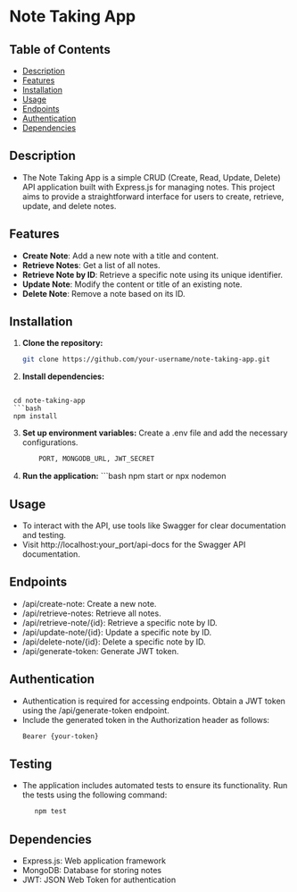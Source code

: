 # Note Taking App

## Table of Contents

- [Description](#description)
- [Features](#features)
- [Installation](#installation)
- [Usage](#usage)
- [Endpoints](#endpoints)
- [Authentication](#authentication)
- [Dependencies](#dependencies)

## Description
- The Note Taking App is a simple CRUD (Create, Read, Update, Delete) API application built with Express.js for managing notes. This project aims to provide a straightforward interface for users to create, retrieve, update, and delete notes.

## Features

- **Create Note**: Add a new note with a title and content.
- **Retrieve Notes**: Get a list of all notes.
- **Retrieve Note by ID**: Retrieve a specific note using its unique identifier.
- **Update Note**: Modify the content or title of an existing note.
- **Delete Note**: Remove a note based on its ID.

## Installation

   1. **Clone the repository:**
   
      ```bash
      git clone https://github.com/your-username/note-taking-app.git
      
   2. **Install dependencies:**
   
      ```bash
     cd note-taking-app
     ```bash
     npm install
   
   3. **Set up environment variables:**
      Create a .env file and add the necessary configurations.
      ```bash
          PORT, MONGODB_URL, JWT_SECRET
   4. **Run the application:**
     ```bash
      npm start or npx nodemon

## Usage
- To interact with the API, use tools like Swagger for clear documentation and testing.
- Visit http://localhost:your_port/api-docs for the Swagger API documentation.

## Endpoints
- /api/create-note: Create a new note.
- /api/retrieve-notes: Retrieve all notes.
- /api/retrieve-note/{id}: Retrieve a specific note by ID.
- /api/update-note/{id}: Update a specific note by ID.
- /api/delete-note/{id}: Delete a specific note by ID.
- /api/generate-token: Generate JWT token.
  
## Authentication
- Authentication is required for accessing endpoints. Obtain a JWT token using the /api/generate-token endpoint.
- Include the generated token in the Authorization header as follows:
    ```bash
    Bearer {your-token}

## Testing
- The application includes automated tests to ensure its functionality. Run the tests using the following command:
   ```bash
      npm test

## Dependencies
- Express.js: Web application framework
- MongoDB: Database for storing notes
- JWT: JSON Web Token for authentication
